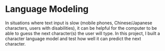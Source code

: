 # Language Modeling 
In situations where text input is slow (mobile phones, Chinese/Japanese characters, users with disabilities), it can be helpful for the computer to be able to guess the next character(s) the user will type. In this project, I built a character language model and test how well it can predict the next character.
